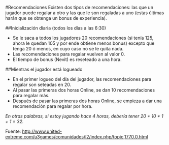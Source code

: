 #Recomendaciones
Existen dos tipos de recomendaciones: las que un jugador puede regalar a otro y las que le son regaladas a uno (estas últimas harán que se obtenga un bonus de experiencia).

##Inicialización diaria (todos los días a las 6:30)
* Se le saca a todos los jugadores 20 recomendaciones (si tenía 125, ahora le quedan 105 y por ende obtiene menos bonus) excepto que tenga 20 ó menos, en cuyo caso no se le quita nada.
* Las recomendaciones para regalar vuelven al valor 0.
* El tiempo de bonus (Nevit) es reseteado a una hora.

##Mientras el jugador está logueado
* En el primer logueo del día del jugador, las recomendaciones para regalar son seteadas en 20.
* Al pasar las primeras dos horas Online, se dan 10 recomendaciones para regalar más.
* Después de pasar las primeras dos horas Online, se empieza a dar una recomendación para regalar por hora.

*En otras palabras, si estoy jugando hace 4 horas, debería tener 20 + 10 + 1 + 1 = 32.*

Fuente: http://www.united-extreme.com/u3games/comunidades/l2/index.php/topic,1770.0.html
